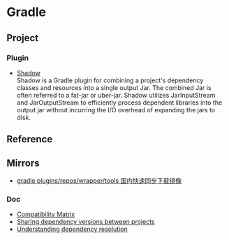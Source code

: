# Gradle

## Project

### Plugin

- [Shadow](https://imperceptiblethoughts.com/shadow/)
  <br/>Shadow is a Gradle plugin for combining a project's dependency classes and resources into a single output Jar.
  The combined Jar is often referred to a fat-jar or uber-jar. Shadow utilizes JarInputStream and JarOutputStream to
  efficiently process dependent libraries into the output jar without incurring the I/O overhead of expanding the jars
  to disk.

## Reference

## Mirrors

- [gradle plugins/repos/wrapper/tools 国内快速同步下载镜像](https://www.cnblogs.com/bluestorm/p/14761482.html)

### Doc

- [Compatibility Matrix](https://docs.gradle.org/current/userguide/compatibility.html)
- [Sharing dependency versions between projects](https://docs.gradle.org/current/userguide/platforms.html)
- [Understanding dependency resolution](https://docs.gradle.org/current/userguide/dependency_resolution.html)